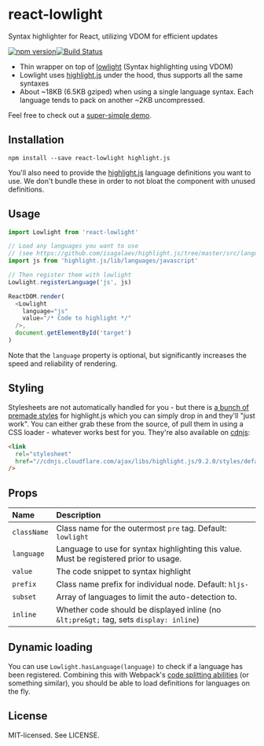 # react-lowlight

Syntax highlighter for React, utilizing VDOM for efficient updates

[![npm version](http://img.shields.io/npm/v/react-lowlight.svg?style=flat-square)](http://browsenpm.org/package/react-lowlight)[![Build Status](http://img.shields.io/travis/rexxars/react-lowlight/master.svg?style=flat-square)](https://travis-ci.org/rexxars/react-lowlight)

* Thin wrapper on top of [lowlight](https://github.com/wooorm/lowlight) (Syntax highlighting using VDOM)
* Lowlight uses [highlight.js](https://github.com/isagalaev/highlight.js) under the hood, thus supports all the same syntaxes
* About ~18KB (6.5KB gziped) when using a single language syntax. Each language tends to pack on another ~2KB uncompressed.

Feel free to check out a [super-simple demo](http://rexxars.github.io/react-lowlight/).

## Installation

```
npm install --save react-lowlight highlight.js
```

You'll also need to provide the [highlight.js](https://github.com/isagalaev/highlight.js/blob/master/docs/css-classes-reference.rst#language-names-and-aliases) language definitions you want to use. We don't bundle these in order to not bloat the component with unused definitions.

## Usage

```js
import Lowlight from 'react-lowlight'

// Load any languages you want to use
// (see https://github.com/isagalaev/highlight.js/tree/master/src/languages)
import js from 'highlight.js/lib/languages/javascript'

// Then register them with lowlight
Lowlight.registerLanguage('js', js)

ReactDOM.render(
  <Lowlight
    language="js"
    value="/* Code to highlight */"
  />,
  document.getElementById('target')
)
```

Note that the `language` property is optional, but significantly increases the speed and reliability of rendering.

## Styling

Stylesheets are not automatically handled for you - but there is [a bunch of premade styles](https://github.com/isagalaev/highlight.js/tree/master/src/styles) for highlight.js which you can simply drop in and they'll "just work". You can either grab these from the source, of pull them in using a CSS loader - whatever works best for you. They're also available on [cdnjs](https://cdnjs.com/libraries/highlight.js):

```html
<link
  rel="stylesheet"
  href="//cdnjs.cloudflare.com/ajax/libs/highlight.js/9.2.0/styles/default.min.css"
/>
```

## Props

| Name        | Description                                                                            |
|:------------|:---------------------------------------------------------------------------------------|
| `className` | Class name for the outermost `pre` tag. Default: `lowlight`                            |
| `language`  | Language to use for syntax highlighting this value. Must be registered prior to usage. |
| `value`     | The code snippet to syntax highlight                                                   |
| `prefix`    | Class name prefix for individual node. Default: `hljs-`                                |
| `subset`    | Array of languages to limit the auto-detection to.                                     |
| `inline`    | Whether code should be displayed inline (no `&lt;pre&gt;` tag, sets `display: inline`) |

## Dynamic loading

You can use `Lowlight.hasLanguage(language)` to check if a language has been registered. Combining this with Webpack's [code splitting abilities](https://webpack.github.io/docs/code-splitting.html) (or something similar), you should be able to load definitions for languages on the fly.

## License

MIT-licensed. See LICENSE.
